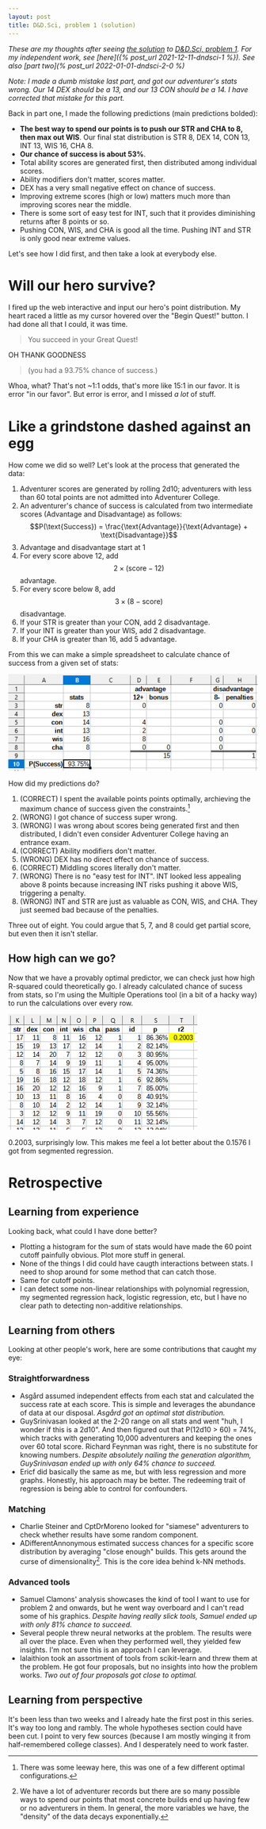 ```yaml
---
layout: post
title: D&D.Sci, problem 1 (solution)
---
```

*These are my thoughts after seeing [the solution](https://www.lesswrong.com/s/gDiScDuMrWNpzwNSJ/p/pux6NYtaFdqTwyz94) to [D&D.Sci, problem 1](https://www.lesswrong.com/posts/HsxT2cpPWYzTg9tpY/d-and-d-sci). For my independent work, see [here]({% post_url 2021-12-11-dndsci-1 %}). See also [part two](% post_url 2022-01-01-dndsci-2-0 %)*

*Note: I made a dumb mistake last part, and got our adventurer's stats wrong. Our 14 DEX should be a 13, and our 13 CON should be a 14. I have corrected that mistake for this part.*

Back in part one, I made the following predictions (main predictions bolded):
- **The best way to spend our points is to push our STR and CHA to 8, then max out WIS**. Our final stat distribution is STR 8, DEX 14, CON 13, INT 13, WIS 16, CHA 8.
- **Our chance of success is about 53%**.
- Total ability scores are generated first, then distributed among individual scores.
- Ability modifiers don't matter, scores matter.
- DEX has a very small negative effect on chance of success.
- Improving extreme scores (high or low) matters much more than improving scores near the middle.
- There is some sort of easy test for INT, such that it provides diminishing returns after 8 points or so.
- Pushing CON, WIS, and CHA is good all the time. Pushing INT and STR is only good near extreme values.

Let's see how I did first, and then take a look at everybody else.

# Will our hero survive?
I fired up the web interactive and input our hero's point distribution. My heart raced a little as my cursor hovered over the "Begin Quest!" button. I had done all that I could, it was time.

> You succeed in your Great Quest!

OH THANK GOODNESS

> (you had a 93.75% chance of success.)

Whoa, what? That's not ~1:1 odds, that's more like 15:1 in our favor. It is error "in our favor". But error is error, and I missed *a lot* of stuff.

# Like a grindstone dashed against an egg
How come we did so well? Let's look at the process that generated the data:

1. Adventurer scores are generated by rolling 2d10; adventurers with less than 60 total points are not admitted into Adventurer College.
2. An adventurer's chance of success is calculated from two intermediate scores (Advantage and Disadvantage) as follows:
    $$P(\text{Success}) = \frac{\text{Advantage}}{\text{Advantage} + \text{Disadvantage}}$$
3. Advantage and disadvantage start at 1
4. For every score above 12, add $$2 \times (\text{score} - 12)$$ advantage.
5. For every score below 8, add $$3 \times (8 - \text{score})$$ disadvantage.
6. If your STR is greater than your CON, add 2 disadvantage.
7. If your INT is greater than your WIS, add 2 disadvantage.
8. If your CHA is greater than 16, add 5 advantage.

From this we can make a simple spreadsheet to calculate chance of success from a given set of stats:

![](/assets/img/dndsci-1-2.1.png)

How did my predictions do?
1. (CORRECT) I spent the available points points optimally, archieving the maximum chance of success given the constraints.[^1]
2. (WRONG) I got chance of success super wrong.
3. (WRONG) I was wrong about scores being generated first and then distributed, I didn't even consider Adventurer College having an entrance exam.
4. (CORRECT) Ability modifiers don't matter.
5. (WRONG) DEX has no direct effect on chance of success.
6. (CORRECT) Middling scores literally don't matter.
7. (WRONG) There is no "easy test for INT". INT looked less appealing above 8 points because increasing INT risks pushing it above WIS, triggering a penalty.
8. (WRONG) INT and STR are just as valuable as CON, WIS, and CHA. They just seemed bad because of the penalties.

[^1]: There was some leeway here, this was one of a few different optimal configurations.

Three out of eight. You could argue that 5, 7, and 8 could get partial score, but even then it isn't stellar.

## How high can we go?
Now that we have a provably optimal predictor, we can check just how high R-squared could theoretically go. I already calculated chance of sucess from stats, so I'm using the Multiple Operations tool (in a bit of a hacky way) to run the calculations over every row.

![](/assets/img/dndsci-1-2.2.png)

0.2003, surprisingly low. This makes me feel a lot better about the 0.1576 I got from segmented regression.

# Retrospective

## Learning from experience
Looking back, what could I have done better?

- Plotting a histogram for the sum of stats would have made the 60 point cutoff painfully obvious. Plot more stuff in general.
- None of the things I did could have caugth interactions between stats. I need to shop around for some method that can catch those.
- Same for cutoff points.
- I can detect some non-linear relationships with polynomial regression, my segmented regression hack, logistic regression, etc, but I have no clear path to detecting non-additive relationships.

## Learning from others
Looking at other people's work, here are some contributions that caught my eye:

### Straightforwardness
- Asgård assumed independent effects from each stat and calculated the success rate at each score. This is simple and leverages the abundance of data at our disposal. *Asgård got an optimal stat distribution.*
- GuySrinivasan looked at the 2-20 range on all stats and went "huh, I wonder if this is a 2d10". And then figured out that P(12d10 > 60) = 74%, which tracks with generating 10,000 adventurers and keeping the ones over 60 total score. Richard Feynman was right, there is no substitute for knowing numbers. *Despite absolutely nailing the generation algorithm, GuySrinivasan ended up with only 64% chance to succeed.*
- Ericf did basically the same as me, but with less regression and more graphs. Honestly, his approach may be better. The redeeming trait of regression is being able to control for confounders.

### Matching
- Charlie Steiner and CptDrMoreno looked for "siamese" adventurers to check whether results have some random component.
- ADifferentAnnonymous estimated success chances for a specific score distribution by averaging "close enough" builds. This gets around the curse of dimensionality[^2]. This is the core idea behind k-NN methods.

[^2]: We have a lot of adventurer records but there are so many possible ways to spend our points that most concrete builds end up having few or no adventurers in them. In general, the more variables we have, the "density" of the data decays exponentially.

### Advanced tools
- Samuel Clamons' analysis showcases the kind of tool I want to use for problem 2 and onwards, but he went way overboard and I can't read some of his graphics. *Despite having really slick tools, Samuel ended up with only 81% chance to succeed.*
- Several people threw neural networks at the problem. The results were all over the place. Even when they performed well, they yielded few insights. I'm not sure this is an approach I can leverage.
- lalaithion took an assortment of tools from scikit-learn and threw them at the problem. He got four proposals, but no insights into how the problem works. *Two out of four proposals got close to optimal.*

## Learning from perspective
It's been less than two weeks and I already hate the first post in this series. It's way too long and rambly. The whole hypotheses section could have been cut. I point to very few sources (because I am mostly winging it from half-remembered college classes). And I desperately need to work faster.
